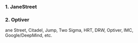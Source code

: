 ### 1. JaneStreet
### 2. Optiver

ane Street, Citadel, Jump, Two Sigma, HRT, DRW, Optiver, IMC, Google/DeepMind, etc.